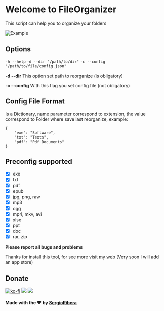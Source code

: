# Welcome to FileOrganizer

This script can help you to organize your folders

![Example](https://github.com/SergioRibera/FileOrganizer/blob/main/repofiles/example.GIF)

## Options

```-h --help```
```-d --dir "/path/to/dir"```
```-c --config "/path/to/file/config.json"```

**-d --dir**
This option set path to reorganize (is obligatory)

**-c --config**
With this flag you set config file (not obligatory)

## Config File Format
Is a Dictionary, name parameter correspond to extension, the value correspond to Folder where save last reorganize, example:
```
{
	"exe": "Software",
	"txt": "Texts",
	"pdf": "Pdf Documents"
}
```

## Preconfig supported

 - [x] exe
 - [x] txt
 - [x] pdf
 - [x] epub
 - [x] jpg, png, raw
 - [x] mp3
 - [x] ogg
 - [x] mp4, mkv, avi
 - [x] xlsx
 - [x] ppt
 - [x] doc
 - [x] rar, zip

**Please report all bugs and problems**

Thanks for install this tool, for see more visit [my web](https://sergioribera.com) (Very soon I will add an app store)
## Donate
[![ko-fi](https://www.ko-fi.com/img/githubbutton_sm.svg)](https://ko-fi.com/Q5Q321D62) 
[![](https://c5.patreon.com/external/logo/become_a_patron_button.png)](https://www.patreon.com/SergioRibera) 
[![](https://www.paypalobjects.com/en_US/i/btn/btn_donateCC_LG.gif)](https://paypal.me/SergioRibera)

#### Made with the ❤️ by [SergioRibera](https://sergioribera.com)
